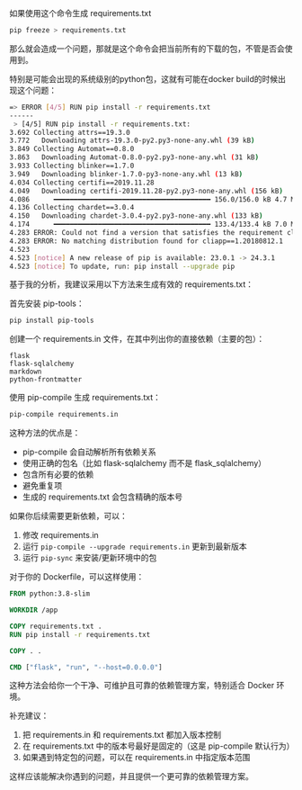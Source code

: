 如果使用这个命令生成 requirements.txt

```bash
pip freeze > requirements.txt
```

那么就会造成一个问题，那就是这个命令会把当前所有的下载的包，不管是否会使用到。

特别是可能会出现的系统级别的python包，这就有可能在docker build的时候出现这个问题：
```bash
=> ERROR [4/5] RUN pip install -r requirements.txt                                                                                                                                                         6.1s
------
 > [4/5] RUN pip install -r requirements.txt:
3.692 Collecting attrs==19.3.0
3.772   Downloading attrs-19.3.0-py2.py3-none-any.whl (39 kB)
3.849 Collecting Automat==0.8.0
3.863   Downloading Automat-0.8.0-py2.py3-none-any.whl (31 kB)
3.933 Collecting blinker==1.7.0
3.949   Downloading blinker-1.7.0-py3-none-any.whl (13 kB)
4.034 Collecting certifi==2019.11.28
4.049   Downloading certifi-2019.11.28-py2.py3-none-any.whl (156 kB)
4.086      ━━━━━━━━━━━━━━━━━━━━━━━━━━━━━━━━━━━━━━━ 156.0/156.0 kB 4.7 MB/s eta 0:00:00
4.136 Collecting chardet==3.0.4
4.150   Downloading chardet-3.0.4-py2.py3-none-any.whl (133 kB)
4.174      ━━━━━━━━━━━━━━━━━━━━━━━━━━━━━━━━━━━━━━━ 133.4/133.4 kB 7.0 MB/s eta 0:00:00
4.283 ERROR: Could not find a version that satisfies the requirement cliapp==1.20180812.1 (from versions: 1.0.1, 1.0.2, 1.0.3, 1.0.4, 1.0.5, 1.0.6, 1.0.7, 1.0.8, 1.0.9)
4.283 ERROR: No matching distribution found for cliapp==1.20180812.1
4.523
4.523 [notice] A new release of pip is available: 23.0.1 -> 24.3.1
4.523 [notice] To update, run: pip install --upgrade pip
```





基于我的分析，我建议采用以下方法来生成有效的 requirements.txt：

首先安装 pip-tools：

```bash
pip install pip-tools
```

创建一个 requirements.in 文件，在其中列出你的直接依赖（主要的包）：

```
flask
flask-sqlalchemy
markdown
python-frontmatter
```

使用 pip-compile 生成 requirements.txt：

```bash
pip-compile requirements.in
```

这种方法的优点是：
- pip-compile 会自动解析所有依赖关系
- 使用正确的包名（比如 flask-sqlalchemy 而不是 flask_sqlalchemy）
- 包含所有必要的依赖
- 避免重复项
- 生成的 requirements.txt 会包含精确的版本号

如果你后续需要更新依赖，可以：
1. 修改 requirements.in
2. 运行 `pip-compile --upgrade requirements.in` 更新到最新版本
3. 运行 `pip-sync` 来安装/更新环境中的包

对于你的 Dockerfile，可以这样使用：
```dockerfile
FROM python:3.8-slim

WORKDIR /app

COPY requirements.txt .
RUN pip install -r requirements.txt

COPY . .

CMD ["flask", "run", "--host=0.0.0.0"]
```

这种方法会给你一个干净、可维护且可靠的依赖管理方案，特别适合 Docker 环境。

补充建议：
1. 把 requirements.in 和 requirements.txt 都加入版本控制
2. 在 requirements.txt 中的版本号最好是固定的（这是 pip-compile 默认行为）
3. 如果遇到特定包的问题，可以在 requirements.in 中指定版本范围

这样应该能解决你遇到的问题，并且提供一个更可靠的依赖管理方案。



